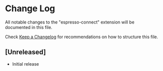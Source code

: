 # Change Log

All notable changes to the "espresso-connect" extension will be documented in this file.

Check [Keep a Changelog](http://keepachangelog.com/) for recommendations on how to structure this file.

## [Unreleased]

- Initial release

